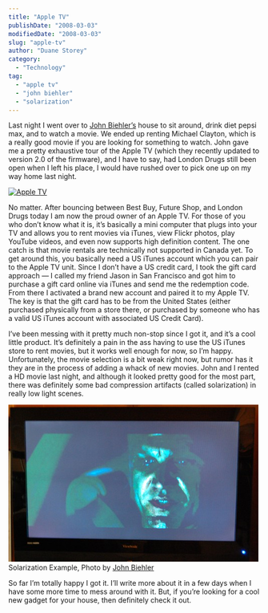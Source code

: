 ```yaml
---
title: "Apple TV"
publishDate: "2008-03-03"
modifiedDate: "2008-03-03"
slug: "apple-tv"
author: "Duane Storey"
category:
  - "Technology"
tag:
  - "apple tv"
  - "john biehler"
  - "solarization"
---
```


Last night I went over to [John Biehler’s](http://johnbiehler.com) house to sit around, drink diet pepsi max, and to watch a movie. We ended up renting Michael Clayton, which is a really good movie if you are looking for something to watch. John gave me a pretty exhaustive tour of the Apple TV (which they recently updated to version 2.0 of the firmware), and I have to say, had London Drugs still been open when I left his place, I would have rushed over to pick one up on my way home last night.

[![Apple TV](http://www.migratorynerd.com/wp-content/uploads/2008/03/2305366745_84a93c07de.jpg)](http://flickr.com/photos/duanestorey/2305366745/)

No matter. After bouncing between Best Buy, Future Shop, and London Drugs today I am now the proud owner of an Apple TV. For those of you who don’t know what it is, it’s basically a mini computer that plugs into your TV and allows you to rent movies via iTunes, view Flickr photos, play YouTube videos, and even now supports high definition content. The one catch is that movie rentals are technically not supported in Canada yet. To get around this, you basically need a US iTunes account which you can pair to the Apple TV unit. Since I don’t have a US credit card, I took the gift card approach — I called my friend Jason in San Francisco and got him to purchase a gift card online via iTunes and send me the redemption code. From there I activated a brand new account and paired it to my Apple TV. The key is that the gift card has to be from the United States (either purchased physically from a store there, or purchased by someone who has a valid US iTunes account with associated US Credit Card).

I’ve been messing with it pretty much non-stop since I got it, and it’s a cool little product. It’s definitely a pain in the ass having to use the US iTunes store to rent movies, but it works well enough for now, so I’m happy. Unfortunately, the movie selection is a bit weak right now, but rumor has it they are in the process of adding a whack of new movies. John and I rented a HD movie last night, and although it looked pretty good for the most part, there was definitely some bad compression artifacts (called solarization) in really low light scenes.

![Apple TV Solarization Example](_images/apple-tv-1.jpg)Solarization Example, Photo by [John Biehler](http://johnbiehler.com)

So far I’m totally happy I got it. I’ll write more about it in a few days when I have some more time to mess around with it. But, if you’re looking for a cool new gadget for your house, then definitely check it out.